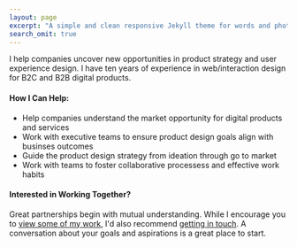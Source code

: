 ```yaml
---
layout: page
excerpt: "A simple and clean responsive Jekyll theme for words and photos."
search_omit: true
---
```


I help companies uncover new opportunities in product strategy and user experience design. I have ten years of experience in web/interaction design for B2C and B2B digital products. 

#### How I Can Help:

* Help companies understand the market opportunity for digital products and services
* Work with executive teams to ensure product design goals align with businses outcomes
* Guide the product design strategy from ideation through go to market
* Work with teams to foster collaborative processess and effective work habits

#### Interested in Working Together?

Great partnerships begin with mutual understanding. While I encourage you to [view some of my work](http://www.behance.net/ncasares), I'd also recommend [getting in touch](mailto:ncasares@gmail.com). A conversation about your goals and aspirations is a great place to start.